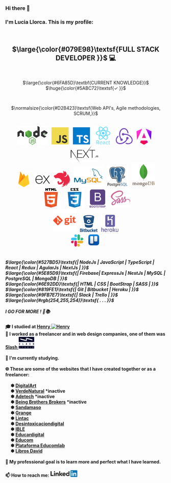 
<!-- https://gist.github.com/luigiMinardi/4574708d404cdf4fe0da7ac6fe2314db#font-styles -->
### Hi there 👋
<h3>I'm Lucia Llorca. This is my profile:</h3>
  <br/>
<h2 align="center"> $\large{\color{#079E98}\textsf{FULL STACK DEVELOPER }}$ 💻</h2>
  <br/>
<p align="center">$\large{\color{#6FA85D}\textbf{CURRENT KNOWLEDGE}}$ $\huge{\color{#5ABC72}\textsf{✓ }}$ <p>

  <br/>
<p align="center">$\normalsize{\color{#D2B423}\textsf{Web API's, Agile methodologies, SCRUM,}}$</p>
  <br/>
<div align="center" valign="middle">
  <img src="https://github.com/Lls28es/Lls28es/blob/main/img/nodejs3.png" height="58" alt="node">
  &nbsp;
  <img src="https://github.com/Lls28es/Lls28es/blob/main/img/js1.png" height="55" alt="javascript">
   &nbsp;
  <img src="https://github.com/Lls28es/Lls28es/blob/main/img/typescript.png" height="55" alt="typescript">
  &nbsp;
  <img src="https://github.com/Lls28es/Lls28es/blob/main/img/react1.png" height="57" alt="react">
  &nbsp;
  <img src="https://github.com/Lls28es/Lls28es/blob/main/img/redux.png" height="53" alt="redux">
  &nbsp;
  <img src="https://github.com/Lls28es/Lls28es/blob/main/img/angular1.png" height="50" alt="angular">
  &nbsp;
  <img src="https://github.com/Lls28es/Lls28es/blob/main/img/nextjs1.png" height="52" alt="nextjs">
  &nbsp;
 </div>
<div align="center" valign="middle">
  <img src="https://github.com/Lls28es/Lls28es/blob/main/img/firebase1.png" height="48" alt="firebase">
  &nbsp;
  <img src="https://github.com/Lls28es/Lls28es/blob/main/img/express1.png" height="46" alt="expressjs">
  &nbsp;
  <img src="https://github.com/Lls28es/Lls28es/blob/main/img/nestjs1.png" height="50" alt="nestjs">
  &nbsp;
  <img src="https://github.com/Lls28es/Lls28es/blob/main/img/mysql2.png" height="66" alt="mySQL">
  &nbsp;
  <img src="https://github.com/Lls28es/Lls28es/blob/main/img/postgreSQL1.png" height="65" alt="postgreSQL">
  &nbsp;
  <img src="https://github.com/Lls28es/Lls28es/blob/main/img/mongoDB2.png" height="74" alt="mongoDB">
</div>
<div align="center" valign="middle">
  <img src="https://github.com/Lls28es/Lls28es/blob/main/img/html.png" height="62" alt="html">
  &nbsp;
  <img src="https://github.com/Lls28es/Lls28es/blob/main/img/css.png" height="62" alt="css">
  &nbsp;
  <img src="https://github.com/Lls28es/Lls28es/blob/main/img/bootstrap.png" height="58" alt="bootstrap">
  &nbsp;
  <img src="https://github.com/Lls28es/Lls28es/blob/main/img/sass.png" height="62" alt="sass">
</div>
<div align="center" valign="middle">
  <img src="https://github.com/Lls28es/Lls28es/blob/main/img/git3.png" height="73" alt="git">
  &nbsp;
  <img src="https://github.com/Lls28es/Lls28es/blob/main/img/bitbucket.png" height="55" alt="bitbucket">
  &nbsp;
  <img src="https://github.com/Lls28es/Lls28es/blob/main/img/heroku1.png" height="55" alt="heroku">
</div>
<div align="center" valign="middle">
  <img src="https://github.com/Lls28es/Lls28es/blob/main/img/slack4.png" height="38" alt="slack">
  &nbsp;
  <img src="https://github.com/Lls28es/Lls28es/blob/main/img/trello4.png" height="42" alt="trello">
</div>

<h5>
   <br/>
 $\large{\color{#527BD5}\textsf{| NodeJs | JavaScript | TypeScript |  React | Redux | AgularJs | NextJs | }}$
   <br/>
 $\large{\color{#5E85D9}\textsf{| Firebase| ExpressJs | NestJs | MySQL | PostgreSQL | MongoDB | }}$
   <br/>
 $\large{\color{#6E92DD}\textsf{| HTML | CSS | BootStrap | SASS | }}$
   <br/>
 $\large{\color{#819FE1}\textsf{| Git | Bitbucket | Heroku | }}$
   <br/>
 $\large{\color{#9FB7E7}\textsf{| Slack | Trello | }}$
    <br/>
 $\large{\color{#rgb(254,255,254)}\textsf{ . . . }}$
   <br/>  
   <br/>
 I GO FOR MORE ! 🚀📚
</h5>

<h4>
 🎓 I studied at 
 <a href="https://www.soyhenry.com" >Henry 
  <img src="https://user-images.githubusercontent.com/69209369/116446907-ce1e0280-a82d-11eb-80e9-202907b7eff6.png" width="40" alt="Henry"> 
 </a>
   <br/>
 💼 I worked as a freelancer and in web design companies, one of them was 
 <a href="https://slashstudio.cl" >Slash 
  <img src="https://github.com/Lls28es/Lls28es/blob/main/img/SlashLogo.png" width="50" alt="SlashStudio"> 
 </a>
   <br/>
   <br/>
 📖 I'm currently studying. 
   <br/>
   <br/>
 🌐 These are some of the websites that I have created together or as a freelancer:
   <br/>
   <br/>&nbsp;&nbsp;&nbsp;&nbsp;
 ✽ <a href="https://digital-art-frontt.vercel.app/" target="_blank" >DigitalArt</a>
   <br/>&nbsp;&nbsp;&nbsp;&nbsp;
 ✽ <a href="#" target="_blank" >VerdeNatural</a> *inactive
   <br/>&nbsp;&nbsp;&nbsp;&nbsp;
 ✽ <a href="#" target="_blank" >Adetech</a>  *inactive
   <br/>&nbsp;&nbsp;&nbsp;&nbsp;
 ✽ <a href="#" target="_blank" >Being Brothers Brokers</a>  *inactive
   <br/>&nbsp;&nbsp;&nbsp;&nbsp;
 ✽ <a href="https://sandamaso.cl" target="_blank" >Sandamaso</a> 
   <br/>&nbsp;&nbsp;&nbsp;&nbsp;
 ✽ <a href="https://grange.educomlab.com" target="_blank" >Grange</a> 
   <br/>&nbsp;&nbsp;&nbsp;&nbsp;
 ✽ <a href="https://lintac.educomlab.com/" target="_blank" >Lintac</a> 
   <br/>&nbsp;&nbsp;&nbsp;&nbsp;
 ✽ <a href="https://desintoxicaciondigital.cl/" target="_blank" >Desintoxicaciondigital</a> 
   <br/>&nbsp;&nbsp;&nbsp;&nbsp;
 ✽ <a href="https://ible.cl/empresa" target="_blank" >IBLE</a> 
   <br/>&nbsp;&nbsp;&nbsp;&nbsp;
 ✽ <a href="https://educardigital.cl/" target="_blank" >Educardigital</a> 
   <br/>&nbsp;&nbsp;&nbsp;&nbsp;
 ✽ <a href="https://educom-web.vercel.app/" target="_blank" >Educom</a> 
   <br/>&nbsp;&nbsp;&nbsp;&nbsp;
 ✽ <a href="https://plataforma.educomlab.com/auth/login" target="_blank" >Plataforma Educomlab</a> 
   <br/>&nbsp;&nbsp;&nbsp;&nbsp;
 ✽ <a href="https://libros-david.vercel.app" target="_blank" >Libros David</a> 
   <br/>
   <br/>
 🧠 My professional goal is to learn more and perfect what I have learned.
   <br/>
   <br/>
 📫 How to reach me:  <a href="https://www.linkedin.com/in/lucia-llorca" ><img src="https://github.com/Lls28es/Lls28es/blob/main/img/linkedin3.png" width="85" alt="linkedin1"> </a>
<h4>
